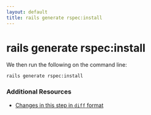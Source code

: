 ```yaml
---
layout: default
title: rails generate rspec:install
---
```


<h1 id="main">rails generate rspec:install</h1>

We then run the following on the command line:

```sh
rails generate rspec:install
```

### Additional Resources

* [Changes in this step in `diff` format](https://github.com/software-academy/rails_getting_started_bdd/commit/41c88528073ff2a3bedfe1472228f5aef4109041)

